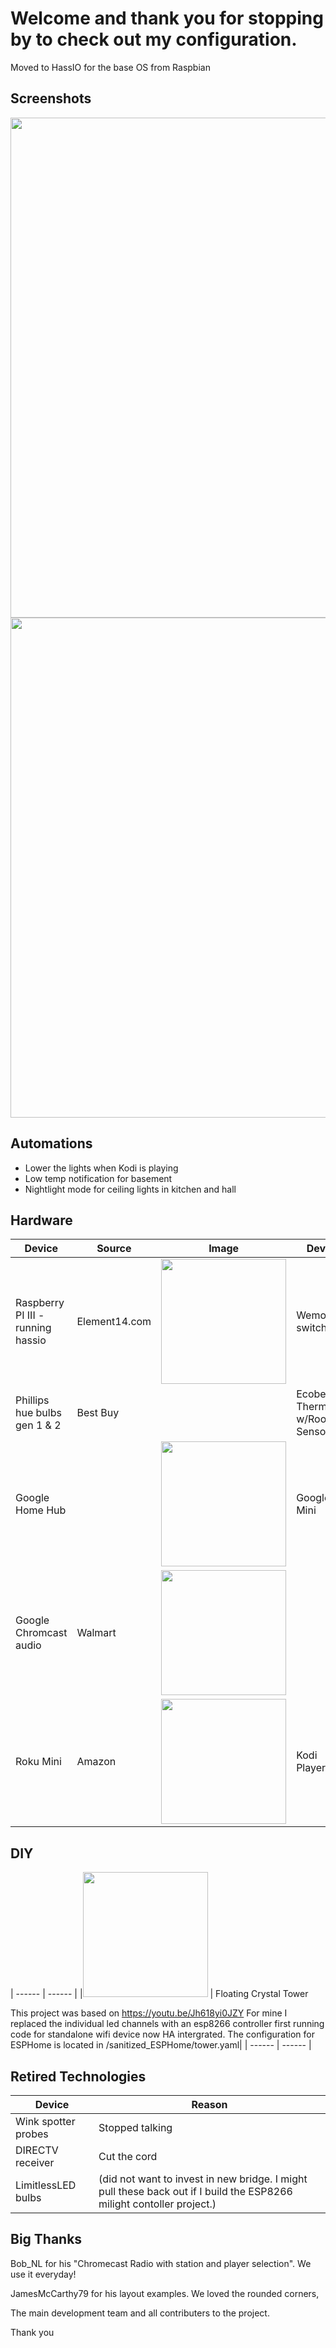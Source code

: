 # Welcome and thank you for stopping by to check out my configuration. Moved to HassIO for the base OS from Raspbian## Screenshots <img src="https://github.com/cy1701/Home-Assistant-Configuration/blob/master/readme_images/screenshots/rooms.png" width="800"/> <img src="https://github.com/cy1701/Home-Assistant-Configuration/blob/master/readme_images/screenshots/media.png" width="800"/>## Automations- Lower the lights when Kodi is playing- Low temp notification for basement- Nightlight mode for ceiling lights in kitchen and hall## Hardware| Device | Source | Image | Device | Source | Image || ------ | ------ | ------ | ------ | ------ | ------ ||Raspberry PI III - running hassio|  Element14.com |  <img src="https://cy1701.github.io/readme_images/raspberry-pi-3.png" width="200"/>| Wemo mini switches | Amazon.com | <img src="https://github.com/cy1701/Home-Assistant-Configuration/blob/master/readme_images/wemo.png" width="200"/>||Phillips hue bulbs gen 1 & 2| Best Buy|   |Ecobee 4 Thermostat w/Room Sensors | Amazon|  ||Google Home Hub|   | <img src="https://github.com/cy1701/Home-Assistant-Configuration/blob/master/readme_images/google%20hub.jpg" width="200"/>|Google Mini| Various   | <img src="https://github.com/cy1701/Home-Assistant-Configuration/blob/master/readme_images/google%20mini.jpg" width="200"/>||Google Chromcast audio| Walmart   |  <img src="https://github.com/cy1701/Home-Assistant-Configuration/blob/master/readme_images/chromecast%20audio.jpg" width="200"/>||Roku Mini| Amazon  |   <img src="https://github.com/cy1701/Home-Assistant-Configuration/blob/master/readme_images/roku.jpg" width="200"/>|Kodi Players|      |        <img src="https://github.com/cy1701/Home-Assistant-Configuration/blob/master/readme_images/kodi.jpg" width="200"/>|## DIY| ------ |  ------ ||<img src="https://github.com/cy1701/Home-Assistant-Configuration/blob/master/readme_images/tower.jpg" width="200"/> | Floating Crystal Tower  This project was based on https://youtu.be/Jh618yi0JZY For mine I replaced the individual led channels with an esp8266 controller first running code for standalone wifi device now HA intergrated.  The configuration for ESPHome is located in /sanitized_ESPHome/tower.yaml|| ------ |  ------ |## Retired Technologies|Device|Reason|| ------ |  ------ || Wink spotter probes| Stopped talking||DIRECTV receiver| Cut the cord||LimitlessLED bulbs| (did not want to invest in new bridge. I might pull these back out if I build the ESP8266 milight contoller project.)|## Big ThanksBob_NL for his "Chromecast Radio with station and player selection". We use it everyday!JamesMcCarthy79 for his layout examples. We loved the rounded corners,The main development team and all contributers to the project.Thank you